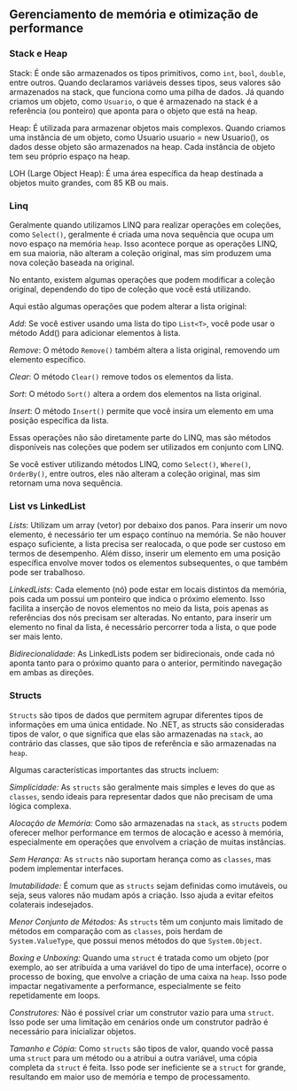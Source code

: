 ## Gerenciamento de memória e otimização de performance

### Stack e Heap

Stack: É onde são armazenados os tipos primitivos, como `int`, `bool`, `double`, entre outros. Quando declaramos variáveis desses tipos, seus valores são armazenados na stack, que funciona como uma pilha de dados. Já quando criamos um objeto, como `Usuario`, o que é armazenado na stack é a referência (ou ponteiro) que aponta para o objeto que está na heap.

Heap: É utilizada para armazenar objetos mais complexos. Quando criamos uma instância de um objeto, como Usuario usuario = new Usuario(), os dados desse objeto são armazenados na heap. Cada instância de objeto tem seu próprio espaço na heap.

LOH (Large Object Heap): É uma área específica da heap destinada a objetos muito grandes, com 85 KB ou mais.

### Linq

Geralmente quando utilizamos LINQ para realizar operações em coleções, como `Select()`, geralmente é criada uma nova sequência que ocupa um novo espaço na memória `heap`. Isso acontece porque as operações LINQ, em sua maioria, não alteram a coleção original, mas sim produzem uma nova coleção baseada na original.

No entanto, existem algumas operações que podem modificar a coleção original, dependendo do tipo de coleção que você está utilizando.

Aqui estão algumas operações que podem alterar a lista original:

_Add_: Se você estiver usando uma lista do tipo `List<T>`, você pode usar o método Add() para adicionar elementos à lista.

_Remove_: O método `Remove()` também altera a lista original, removendo um elemento específico.

_Clear_: O método `Clear()` remove todos os elementos da lista.

_Sort_: O método `Sort()` altera a ordem dos elementos na lista original.

_Insert_: O método `Insert()` permite que você insira um elemento em uma posição específica da lista.

Essas operações não são diretamente parte do LINQ, mas são métodos disponíveis nas coleções que podem ser utilizados em conjunto com LINQ.

Se você estiver utilizando métodos LINQ, como `Select()`, `Where()`, `OrderBy()`, entre outros, eles não alteram a coleção original, mas sim retornam uma nova sequência.

### List vs LinkedList

_Lists_: Utilizam um array (vetor) por debaixo dos panos. Para inserir um novo elemento, é necessário ter um espaço contínuo na memória. Se não houver espaço suficiente, a lista precisa ser realocada, o que pode ser custoso em termos de desempenho. Além disso, inserir um elemento em uma posição específica envolve mover todos os elementos subsequentes, o que também pode ser trabalhoso.

_LinkedLists_: Cada elemento (nó) pode estar em locais distintos da memória, pois cada um possui um ponteiro que indica o próximo elemento. Isso facilita a inserção de novos elementos no meio da lista, pois apenas as referências dos nós precisam ser alteradas. No entanto, para inserir um elemento no final da lista, é necessário percorrer toda a lista, o que pode ser mais lento.

_Bidirecionalidade_: As LinkedLists podem ser bidirecionais, onde cada nó aponta tanto para o próximo quanto para o anterior, permitindo navegação em ambas as direções.

### Structs

`Structs` são tipos de dados que permitem agrupar diferentes tipos de informações em uma única entidade. No .NET, as structs são consideradas tipos de valor, o que significa que elas são armazenadas na `stack`, ao contrário das classes, que são tipos de referência e são armazenadas na `heap`.

Algumas características importantes das structs incluem:

_Simplicidade:_ As `structs` são geralmente mais simples e leves do que as `classes`, sendo ideais para representar dados que não precisam de uma lógica complexa.

_Alocação de Memória:_ Como são armazenadas na `stack`, as `structs` podem oferecer melhor performance em termos de alocação e acesso à memória, especialmente em operações que envolvem a criação de muitas instâncias.

_Sem Herança:_ As `structs` não suportam herança como as `classes`, mas podem implementar interfaces.

_Imutabilidade:_ É comum que as `structs` sejam definidas como imutáveis, ou seja, seus valores não mudam após a criação. Isso ajuda a evitar efeitos colaterais indesejados.

_Menor Conjunto de Métodos:_ As `structs` têm um conjunto mais limitado de métodos em comparação com as `classes`, pois herdam de `System.ValueType`, que possui menos métodos do que `System.Object`.

_Boxing e Unboxing:_ Quando uma `struct` é tratada como um objeto (por exemplo, ao ser atribuída a uma variável do tipo de uma interface), ocorre o processo de boxing, que envolve a criação de uma caixa na `heap`. Isso pode impactar negativamente a performance, especialmente se feito repetidamente em loops.

_Construtores:_ Não é possível criar um construtor vazio para uma `struct`. Isso pode ser uma limitação em cenários onde um construtor padrão é necessário para inicializar objetos.

_Tamanho e Cópia:_ Como `structs` são tipos de valor, quando você passa uma `struct` para um método ou a atribui a outra variável, uma cópia completa da `struct` é feita. Isso pode ser ineficiente se a `struct` for grande, resultando em maior uso de memória e tempo de processamento.